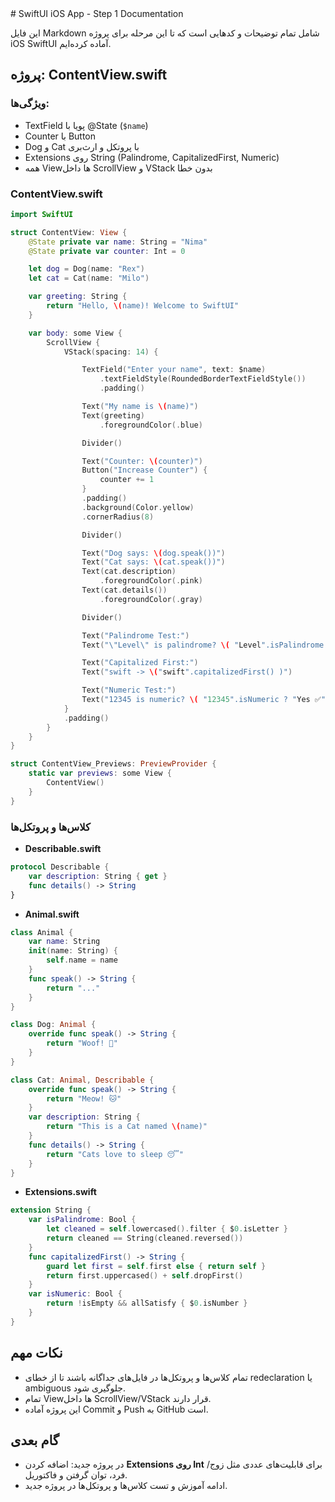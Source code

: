 <?xml version="1.0" encoding="UTF-8" standalone="no"?>
<document type="com.apple.InterfaceBuilder3.CocoaTouch.XIB" version="3.0" toolsVersion="13142" targetRuntime="iOS.CocoaTouch" propertyAccessControl="none" useAutolayout="YES" useTraitCollections="YES" useSafeAreas="YES" colorMatched="YES">
    <dependencies>
        <plugIn identifier="com.apple.InterfaceBuilder.IBCocoaTouchPlugin" version="12042"/>
    </dependencies>
    <objects>
        <placeholder placeholderIdentifier="IBFilesOwner" id="-1" userLabel="File's Owner"/>
        <placeholder placeholderIdentifier="IBFirstResponder" id="-2" customClass="UIResponder"/>
    </objects>
</document>
# SwiftUI iOS App - Step 1 Documentation

این فایل Markdown شامل تمام توضیحات و کدهایی است که تا این مرحله برای پروژه iOS SwiftUI آماده کرده‌ایم.

## پروژه: ContentView.swift

### ویژگی‌ها:
- TextField پویا با @State (`$name`)
- Counter با Button
- Dog و Cat با پروتکل و ارث‌بری
- Extensions روی String (Palindrome, CapitalizedFirst, Numeric)
- همه Viewها داخل ScrollView و VStack بدون خطا

### ContentView.swift
```swift
import SwiftUI

struct ContentView: View {
    @State private var name: String = "Nima"
    @State private var counter: Int = 0

    let dog = Dog(name: "Rex")
    let cat = Cat(name: "Milo")

    var greeting: String {
        return "Hello, \(name)! Welcome to SwiftUI"
    }

    var body: some View {
        ScrollView {
            VStack(spacing: 14) {

                TextField("Enter your name", text: $name)
                    .textFieldStyle(RoundedBorderTextFieldStyle())
                    .padding()

                Text("My name is \(name)")
                Text(greeting)
                    .foregroundColor(.blue)

                Divider()

                Text("Counter: \(counter)")
                Button("Increase Counter") {
                    counter += 1
                }
                .padding()
                .background(Color.yellow)
                .cornerRadius(8)

                Divider()

                Text("Dog says: \(dog.speak())")
                Text("Cat says: \(cat.speak())")
                Text(cat.description)
                    .foregroundColor(.pink)
                Text(cat.details())
                    .foregroundColor(.gray)

                Divider()

                Text("Palindrome Test:")
                Text("\"Level\" is palindrome? \( "Level".isPalindrome ? "Yes ✅" : "No ❌")")

                Text("Capitalized First:")
                Text("swift -> \("swift".capitalizedFirst() )")

                Text("Numeric Test:")
                Text("12345 is numeric? \( "12345".isNumeric ? "Yes ✅" : "No ❌")")
            }
            .padding()
        }
    }
}

struct ContentView_Previews: PreviewProvider {
    static var previews: some View {
        ContentView()
    }
}
```

### کلاس‌ها و پروتکل‌ها
- **Describable.swift**
```swift
protocol Describable {
    var description: String { get }
    func details() -> String
}
```

- **Animal.swift**
```swift
class Animal {
    var name: String
    init(name: String) {
        self.name = name
    }
    func speak() -> String {
        return "..."
    }
}

class Dog: Animal {
    override func speak() -> String {
        return "Woof! 🐶"
    }
}

class Cat: Animal, Describable {
    override func speak() -> String {
        return "Meow! 🐱"
    }
    var description: String {
        return "This is a Cat named \(name)"
    }
    func details() -> String {
        return "Cats love to sleep 😴"
    }
}
```

- **Extensions.swift**
```swift
extension String {
    var isPalindrome: Bool {
        let cleaned = self.lowercased().filter { $0.isLetter }
        return cleaned == String(cleaned.reversed())
    }
    func capitalizedFirst() -> String {
        guard let first = self.first else { return self }
        return first.uppercased() + self.dropFirst()
    }
    var isNumeric: Bool {
        return !isEmpty && allSatisfy { $0.isNumber }
    }
}
```

## نکات مهم
- تمام کلاس‌ها و پروتکل‌ها در فایل‌های جداگانه باشند تا از خطای redeclaration یا ambiguous جلوگیری شود.
- تمام Viewها داخل ScrollView/VStack قرار دارند.
- این پروژه آماده Commit و Push به GitHub است.

## گام بعدی
- در پروژه جدید: اضافه کردن **Extensions روی Int** برای قابلیت‌های عددی مثل زوج/فرد، توان گرفتن و فاکتوریل.
- ادامه آموزش و تست کلاس‌ها و پروتکل‌ها در پروژه جدید.

